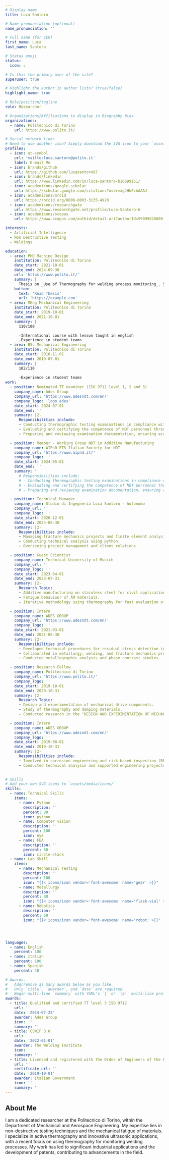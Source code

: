 ```yaml
---
# Display name
title: Luca Santoro

# Name pronunciation (optional)
name_pronunciation: ''

# Full name (for SEO)
first_name: Luca
last_name: Santoro

# Status emoji
status:
  icon: ☕️

# Is this the primary user of the site?
superuser: true

# Highlight the author in author lists? (true/false)
highlight_name: true

# Role/position/tagline
role: Researcher

# Organizations/Affiliations to display in Biography blox
organizations:
  - name: Politecnico di Torino
    url: https://www.polito.it/

# Social network links
# Need to use another icon? Simply download the SVG icon to your `assets/media/icons/` folder.
profiles:
  - icon: at-symbol
    url: 'mailto:luca.santoro@polito.it'
    label: E-mail Me
  - icon: brands/github
    url: https://github.com/lucasantoro97
  - icon: brands/linkedin
    url: https://www.linkedin.com/in/luca-santoro-b16699151/
  - icon: academicons/google-scholar
    url: https://scholar.google.com/citations?user=xgJHkPcAAAAJ
  - icon: academicons/orcid
    url: https://orcid.org/0000-0003-3135-4920
  - icon: academicons/researchgate
    url: https://www.researchgate.net/profile/Luca-Santoro-6
  - icon: academicons/scopus
    url: https://www.scopus.com/authid/detail.uri?authorId=59099828600

interests:
  - Artificial Intelligence
  - Non Destructive Testing
  - Weldings

education:
  - area: PhD Machine Design
    institution: Politecnico di Torino
    date_start: 2021-10-01
    date_end: 2024-09-30
    url: 'https://www.polito.it/'
    summary: |
      Thesis on _Use of Thermography for welding process monitoring_. Supervised by [Prof Raffaella Sesana, Prof Francesca Maria Cura](https://example.com). Presented papers at over 10 conferences and over 15 published journal paper.
    button:
      text: 'Read Thesis'
      url: 'https://example.com'
  - area: MEng Mechanical Engineering
    institution: Politecnico di Torino
    date_start: 2019-10-01
    date_end: 2021-10-01
    summary: |
      110/100

      -International course with lesson taught in english
      -Experience in student teams
  - area: BSc Mechanical Engineering
    institution: Politecnico di Torino
    date_start: 2016-11-01
    date_end: 2019-07-01
    summary: |
      102/110
      
      -Experience in student teams
work:
  - position: Nominated TT examiner (ISO 9712 level 1, 2 and 3)
    company_name: Ades Group
    company_url: 'https://www.adesndt.com/en/'
    company_logo: 'logo_ades'
    date_start: 2024-07-01
    date_end: ''
    summary: |2-
      Responsibilities include:
      - Conducting thermographic testing examinations in compliance with ISO 9712 standards for levels 1, 2, and 3.
      - Evaluating and certifying the competence of NDT personnel through practical and theoretical assessments.
      - Preparing and reviewing examination documentation, ensuring accuracy and compliance with industry requirements.

  - position: Member - Working Group NDT in Additive Manufacturing
    company_name: AIPnD ETS Italian Society for NDT
    company_url: 'https://www.aipnd.it/'
    company_logo: ''
    date_start: 2024-05-01
    date_end: ''
    summary: ''
      # Responsibilities include:
      # - Conducting thermographic testing examinations in compliance with ISO 9712 standards for levels 1, 2, and 3.
      # - Evaluating and certifying the competence of NDT personnel through practical and theoretical assessments.
      # - Preparing and reviewing examination documentation, ensuring accuracy and compliance with industry requirements.

  - position: Technical Manager
    company_name: Studio di Ingegneria Luca Santoro - Autonomo
    company_url: ''
    company_logo: ''
    date_start: 2020-12-01
    date_end: 2024-06-30
    summary: |2-
      Responsibilities include:
      - Managing fracture mechanics projects and finite element analysis.
      - Conducting technical analysis using python.
      - Overseeing project management and client relations.

  - position: Guest Scientist
    company_name: Technical University of Munich
    company_url: ''
    company_logo: ''
    date_start: 2023-04-01
    date_end: 2023-07-31
    summary: |2-
      Research Topic:
      - Additive manufacturing on stainless steel for civil applications.
      - Fatigue behaviour of AM materials.
      - Iterative methodology using thermography for fast evaluation of fatigue limit.

  - position: Intern
    company_name: ADES GROUP
    company_url: 'https://www.adesndt.com/en/'
    company_logo: ''
    date_start: 2021-03-01
    date_end: 2021-06-30
    summary: |2-
      Responsibilities include:
      - Developed technical procedures for residual stress detection in steel welds using active thermography.
      - Collaborated in metallurgy, welding, and fracture mechanics projects.
      - Conducted metallographic analysis and phase contrast studies.

  - position: Research Fellow
    company_name: Politecnico di Torino
    company_url: 'https://www.polito.it/'
    company_logo: ''
    date_start: 2019-10-01
    date_end: 2020-10-31
    summary: |2-
      Research Topic:
      - Design and experimentation of mechanical drive components.
      - Study of thermography and damping materials.
      - Conducted research in the "DESIGN AND EXPERIMENTATION OF MECHANICAL DRIVE COMPONENTS, THERMOGRAPHY AND DAMPING MATERIALS" group.

  - position: Intern
    company_name: ADES GROUP
    company_url: 'https://www.adesndt.com/en/'
    company_logo: ''
    date_start: 2019-08-01
    date_end: 2019-10-31
    summary: |2-
      Responsibilities include:
      - Involved in corrosion engineering and risk-based inspection (RBI) according to API 580, API 581 standards.
      - Conducted technical analysis and supported engineering projects in the Priolo Gargallo facility.

  
# Skills
# Add your own SVG icons to `assets/media/icons/`
skills:
  - name: Technical Skills
    items:
      - name: Python
        description: ''
        percent: 80
        icon: python
      - name: Computer vision
        description: ''
        percent: 100
        icon: eye
      - name: FEA
        description: ''
        percent: 80
        icon: circle-stack
  - name: Lab Skill
    items:
      - name: Mechanical Testing
        description: ''
        percent: 100
        icon: "{{< icons/icon vendor='font-awesome' name='gear' >}}"
      - name: Metallurgy
        description: ''
        percent: 80
        icon: "{{< icons/icon vendor='font-awesome' name='flask-vial' >}}"
      - name: Robotics
        description: ''
        percent: 60
        icon: "{{< icons/icon vendor='font-awesome' name='robot' >}}"




languages:
  - name: English
    percent: 100
  - name: Italian
    percent: 100
  - name: Spanish
    percent: 40

# Awards.
#   Add/remove as many awards below as you like.
#   Only `title`, `awarder`, and `date` are required.
#   Begin multi-line `summary` with YAML's `|` or `|2-` multi-line prefix and indent 2 spaces below.
awards:
  - title: Qualified and certified TT level 3 ISO 9712
    url: ''
    date: '2024-07-25'
    awarder: Ades Group
    icon: ''
    summary: ''
  - title: CSWIP 3.0
    url: 
    date: '2022-01-01'
    awarder: The Welding Institute
    icon: 
    summary: ''
  - title: Licensed and registered with the Order of Engineers of the Province of Syracuse, Italy
    url: ''
    certificate_url: ''
    date: '2019-10-01'
    awarder: Italian Government
    icon: ''
    summary: ''
---
```


## About Me

I am a dedicated researcher at the Politecnico di Torino, within the Department of Mechanical and Aerospace Engineering. My expertise lies in non-destructive testing techniques and the mechanical fatigue of materials. I specialize in active thermography and innovative ultrasonic applications, with a recent focus on using thermography for monitoring welding processes. My work has led to significant industrial applications and the development of patents, contributing to advancements in the field.
